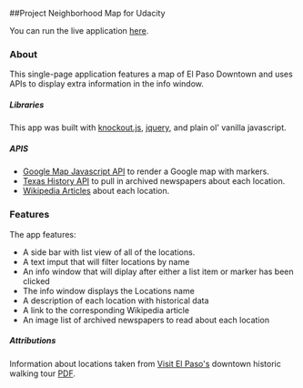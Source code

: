 ##Project Neighborhood Map for Udacity

You can run the live application  [here](http://lhernandez9x.github.io/project-neighborhood-map).

### About 

This single-page application features a map of El Paso Downtown and uses APIs to display extra information in the info window. 

##### Libraries

This app was built with [knockout.js](http://knockoutjs.com/index.html), [jquery](http://jquery.com/), and plain ol' vanilla javascript. 

##### APIS

* [Google Map Javascript API](https://developers.google.com/maps/documentation/javascript/) to render a Google map with markers.
* [Texas History API](https://texashistory.unt.edu/explore/collections/EPMT/api/) to pull in archived newspapers about each location.
* [Wikipedia Articles](https://www.mediawiki.org/wiki/API:Main_page) about each location.

### Features

The app features:

* A side bar with list view of all of the locations.
* A text imput that will filter locations by name
* An info window that will diplay after either a list item or marker has been clicked
 * The info window displays the Locations name
 * A description of each location with historical data
 * A link to the corresponding Wikipedia article
 * An image list of archived newspapers to read about each location
 
##### Attributions

Information about locations taken from [Visit El Paso's](http://visitelpaso.travel/) downtown historic walking tour [PDF](http://visitelpaso.com/system/places/documents/634/original/walking%20tour%20brochure.pdf).